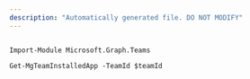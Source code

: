 ```yaml
---
description: "Automatically generated file. DO NOT MODIFY"
---
```


```powershellv2

Import-Module Microsoft.Graph.Teams

Get-MgTeamInstalledApp -TeamId $teamId

```
